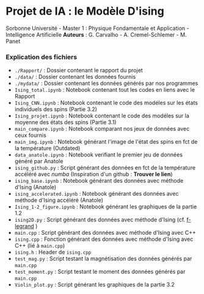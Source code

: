 # Projet de IA : le Modèle D'ising
Sorbonne Université - Master 1 : Physique Fondamentale et Application - Intelligence Artificielle
**Auteurs** : G. Carvalho - A. Cremel-Schlemer - M. Panet

### Explication des fichiers
- `./Rapport/` : Dossier contenant le rapport du projet
- `./data/` : Dossier contenant les données fournis
- `./mydata/` : Dossier contenant les données générés par nos programmes
- `Ising_total.ipynb` : Notebook contenant tout les codes en liens avec le Rapport
- `Ising_CNN.ipynb` : Notebook contenant le code des modéles sur les états individuels des spins (Partie 3.2)
- `Ising_projet.ipynb` : Notebook contenant le code des modéles sur la moyenne des états des spins (Partie 3.1)
- `main_compare.ipynb` : Notebook comparant nos jeux de données avec ceux fournis
- `main_img.ipynb` : Notebook générant l'image de l'état des spins en fct de la température (Outdated)
- `data_anatole.ipynb` : Notebook verifiant le premier jeu de données généré par Anatole
- `ising_github.py` : Script générant des données en fct de la température accéléré avec *numba* (Inspiration d'un github : **Trouver le lien**)
- `ising_base.ipynb` : Notebook générant des données avec méthode d'Ising (Anatole)
- `ising_accelerated.ipynb` : Notebook générant des données avec méthode d'Ising accéléré (Anatole)
- `Ising_1-2_figure.ipynb` : Notebook générant les graphiques de la partie 1.2
- `ising2D.py` : Script générant des données avec méthode d'Ising (cf. [f-legrand](https://www.f-legrand.fr/scidoc/docmml/sciphys/physistat/ising2d/ising2d.html) )
- `main.cpp` : Script générant des données avec méthode d'Ising avec C++
- `ising.cpp` : Fonction générant des données avec méthode d'Ising avec C++ (lié à `main.cpp`)
- `ising.h` : Header de `ising.cpp`
- `test_mag.py` : Script testant la magnétisation des données générés par `main.cpp`
- `test_moment.py` : Script testant le moment des données générés par `main.cpp`
- `Violin_plot.py` : Script générant les graphiques de la partie 3.2 